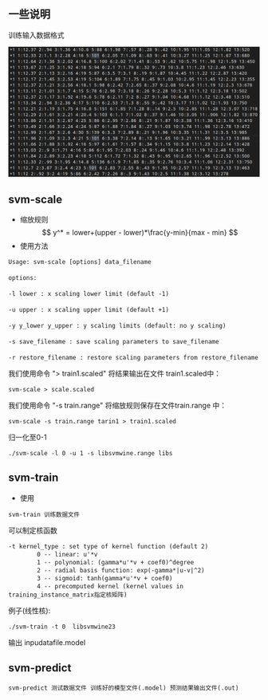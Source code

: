 ## 一些说明
训练输入数据格式

![](./resources/images/inputdata.png)

## svm-scale
- 缩放规则
$$
y^* = lower+(upper - lower)*\frac{y-min}{max - min}
$$
- 使用方法
```shell
Usage: svm-scale [options] data_filename

options:

-l lower : x scaling lower limit (default -1)

-u upper : x scaling upper limit (default +1)

-y y_lower y_upper : y scaling limits (default: no y scaling)

-s save_filename : save scaling parameters to save_filename

-r restore_filename : restore scaling parameters from restore_filename 
```
我们使用命令 "> train1.scaled" 将结果输出在文件 train1.scaled中：
```shell
svm-scale > scale.scaled
```
我们使用命令 "-s train.range" 将缩放规则保存在文件train.range 中：
```shell
svm-scale -s train.range tarin1 > train1.scaled
```
归一化至0-1
```shell
./svm-scale -l 0 -u 1 -s libsvmwine.range libs
```

## svm-train
- 使用

```shell
svm-train 训练数据文件
```
可以制定核函数
```
-t kernel_type : set type of kernel function (default 2)
        0 -- linear: u'*v
        1 -- polynomial: (gamma*u'*v + coef0)^degree
        2 -- radial basis function: exp(-gamma*|u-v|^2)
        3 -- sigmoid: tanh(gamma*u'*v + coef0)
        4 -- precomputed kernel (kernel values in training_instance_matrix指定核矩阵)
```
例子(线性核):
```
./svm-train -t 0  libsvmwine23
```
输出 inpudatafile.model 

## svm-predict
```shell
svm-predict 测试数据文件 训练好的模型文件(.model) 预测结果输出文件(.out)
```
